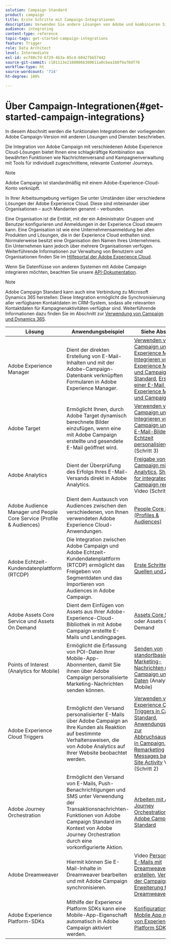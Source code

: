 ```yaml
---
solution: Campaign Standard
product: campaign
title: Erste Schritte mit Campaign-Integrationen
description: Verwenden Sie andere Lösungen von Adobe und kombinieren Sie ihre verschiedenen Funktionen mit Campaign.
audience: integrating
content-type: reference
topic-tags: get-started-campaign-integrations
feature: Trigger
role: Data Architect
level: Intermediate
exl-id: ecf88c7d-6729-4b3a-85c4-60427bb57442
source-git-commit: c101113e2180006b300611a0cbea1b0f9a70df70
workflow-type: ht
source-wordcount: '714'
ht-degree: 100%

---
```


# Über Campaign-Integrationen{#get-started-campaign-integrations}

In diesem Abschnitt werden die funktionalen Integrationen der vorliegenden Adobe Campaign-Version mit anderen Lösungen und Diensten beschrieben.

Die Integration von Adobe Campaign mit verschiedenen Adobe Experience Cloud-Lösungen bietet Ihnen eine schlagkräftige Kombination aus bewährten Funktionen wie Nachrichtenversand und Kampagnenverwaltung mit Tools für individuell zugeschnittene, relevante Customer Journeys.

>[!NOTE]
>
> Adobe Campaign ist standardmäßig mit einem Adobe-Experience-Cloud-Konto verknüpft.

In Ihrer Arbeitsumgebung verfügen Sie unter Umständen über verschiedene Lösungen der Adobe Experience Cloud. Diese sind miteinander über Organisationen – auch Mandanten genannt – verbunden.

Eine Organisation ist die Entität, mit der ein Administrator Gruppen und Benutzer konfigurieren und Anmeldungen in der Experience Cloud steuern kann. Eine Organisation ist wie eine Unternehmensanmeldung bei allen Produkten und Lösungen, die in der Experience Cloud enthalten sind. Normalerweise besitzt eine Organisation den Namen Ihres Unternehmens. Ein Unternehmen kann jedoch über mehrere Organisationen verfügen. Weiterführende Informationen zur Verwaltung von Benutzern und Organisationen finden Sie im [Hilfeportal der Adobe Experience Cloud](https://experienceleague.adobe.com/docs/core-services/interface/manage-users-and-products/organizations.html?lang=de).

Wenn Sie Datenflüsse von anderen Systemen mit Adobe Campaign integrieren möchten, beachten Sie unsere [API-Dokumentation](../../api/using/get-started-apis.md).

>[!NOTE]
>
>Adobe Campaign Standard kann auch eine Verbindung zu Microsoft Dynamics 365 herstellen: Diese Integration ermöglicht die Synchronisierung aller verfügbaren Kontaktdaten im CRM-System, sodass alle relevanten Kontaktdaten für Kampagnenaktivitäten verfügbar sind. Weiterführende Informationen dazu finden Sie im Abschnitt zur [Verwendung von Campaign und Dynamics 365](../../integrating/using/d365-acs-get-started.md).


<table> 
 <thead> 
  <tr> 
   <th> Lösung<br /> </th> 
   <th> Anwendungsbeispiel<br /> </th> 
   <th> Siehe Abschnitt<br /> </th> 
  </tr> 
 </thead> 
 <tbody> 
  <tr> 
   <td> Adobe Experience Manager<br /> </td> 
   <td> Dient der direkten Erstellung von E-Mail-Inhalten und mit der Adobe-Campaign-Datenbank verknüpften Formularen in Adobe Experience Manager.<br /> </td> 
   <td> 
     <a href="../../integrating/using/integrating-with-experience-manager.md">Verwenden von Campaign und Experience Manager</a>, <a href="https://helpx.adobe.com/de/experience-manager/6-4/sites/administering/using/campaignstandard.html">Integrieren von Experience Manager und Campaign Standard</a>, <a href="https://gn.adobe.com/doc/standard/getting_started/de/ACS_AEM.html">Erstellen einer E-Mail mit Experience Manager und Campaign</a> 
    </td> 
  </tr> 
  <tr> 
   <td> Adobe Target<br /> </td> 
   <td> Ermöglicht Ihnen, durch Adobe Target dynamisch berechnete Bilder einzufügen, wenn eine mit Adobe Campaign erstellte und gesendete E-Mail geöffnet wird.<br /> </td> 
   <td> 
    <a href="../../integrating/using/about-campaign-target-integration.md">Verwenden von Campaign und Target</a>, <a href="https://experienceleague.adobe.com/docs/target/using/integrate/campaign-and-target.html?lang=de">Integrieren von Campaign und Target</a>, <a href="https://helpx.adobe.com/de/marketing-cloud/how-to/email-marketing.html">E-Mail-Bilder in Echtzeit personalisieren</a> Video (Schritt 3)
    </td> 
  </tr> 
  <tr> 
   <td> Adobe Analytics<br /> </td> 
   <td> Dient der Überprüfung des Erfolgs Ihres E-Mail-Versands direkt in Adobe Analytics.<br /> </td> 
   <td> 
    <a href="../../integrating/using/about-campaign-analytics-integration.md">Freigabe von Daten in Campaign mit Analytics</a>, <a href="https://helpx.adobe.com/de/marketing-cloud/how-to/email-marketing.html">Share KPIs for integrated Campaign reporting</a> Video (Schritt 1))
    </td> 
  </tr> 
  <tr> 
   <td> Adobe Audience Manager und People Core Service (Profile &amp; Audiences)<br /> </td> 
   <td> Dient dem Austausch von Audiences zwischen den verschiedenen, von Ihnen verwendeten Adobe Experience Cloud-Anwendungen.<br /> </td> 
   <td> <a href="../../integrating/using/about-campaign-audience-manager-or-people-core-service-integration.md">People Core Service (Profiles &amp; Audiences)</a><br /> </td> 
  </tr> 
   <tr> 
   <td> Adobe Echtzeit-Kundendatenplattform (RTCDP)<br /> </td> 
   <td> Die Integration zwischen Adobe Campaign und Adobe Echtzeit-Kundendatenplattform (RTCDP) ermöglicht das Freigeben von Segmentdaten und das Importieren von Audiences in Adobe Campaign.</td>
   <td><a href="../../integrating/using/get-started-sources-destinations.md">Erste Schritte mit Quellen und Zielen</a></td>
  </tr> 
  <tr> 
   <td> Adobe Assets Core Service und Assets On Demand<br /> </td> 
   <td> Dient dem Einfügen von Assets aus Ihrer Adobe-Experience-Cloud-Bibliothek in mit Adobe Campaign erstellte E-Mails und Landingpages.<br /> </td> 
   <td> <a href="../../integrating/using/working-with-campaign-and-assets-core-service.md">Assets Core Service</a> oder Assets On Demand<br /> </td> 
  </tr> 
  <tr> 
   <td> Points of Interest (Analytics for Mobile)<br /> </td> 
   <td> Ermöglicht die Erfassung von POI-Daten Ihrer Mobile-App-Abonnenten, damit Sie ihnen über Adobe Campaign personalisierte Marketing-Nachrichten senden können.<br /> </td> 
   <td> <a href="../../integrating/using/about-campaign-points-of-interest-data-integration.md">Senden von standortbasierten Marketing-Nachrichten mit Campaign und POI-Daten</a> (Analytics for Mobile)<br /> </td> 
  </tr> 
  <tr> 
   <td> Adobe Experience Cloud Triggers<br /> </td> 
   <td> Ermöglicht den Versand personalisierter E-Mails über Adobe Campaign an Ihre Kunden als Reaktion auf bestimmte Verhaltensweisen, die von Adobe Analytics auf Ihrer Website beobachtet werden.<br /> </td> 
   <td> 
    <a href="../../integrating/using/about-adobe-experience-cloud-triggers.md">Verwenden von Experience Cloud Triggers in Campaign Standard</a>, <a href="../../integrating/using/abandonment-triggers-use-cases.md">Anwendungsbeispiele zur Abbruchsauslösung in Campaign</a>, <a href="https://helpx.adobe.com/de/marketing-cloud/how-to/email-marketing.html">Trigger Remarketing Messages based on Site Activity</a> Video (Schritt 2)
    </td> 
  </tr> 
    <tr> 
   <td> Adobe Journey Orchestration<br /> </td> 
   <td> Ermöglicht den Versand von E-Mails, Push-Benachrichtigungen und SMS unter Verwendung der Transaktionsnachrichten-Funktionen von Adobe Campaign Standard im Kontext von Adobe Journey Orchestration durch eine vorkonfigurierte Aktion.<br /> </td> 
   <td> <a href="https://experienceleague.adobe.com/docs/journeys/using/action-journeys/working-with-adobe-campaign.html?lang=de">Arbeiten mit Adobe Journey Orchestration und Adobe Campaign Standard</a><br /> </td> 
  </tr> 
  <tr> 
   <td> Adobe Dreamweaver<br /> </td> 
   <td> Hiermit können Sie E-Mail-Inhalte in Dreamweaver bearbeiten und mit Adobe Campaign synchronisieren.<br /> </td> 
   <td> 
    Video <a href="https://experienceleague.adobe.com/docs/campaign-standard-learn/tutorials/designing-content/email-designer/dreamweaver-integration.html?lang=de">Personalisierte E-Mails mit Dreamweaver erstellen</a>, <a href="https://helpx.adobe.com/de/dreamweaver/using/working-with-dreamweaver-and-campaign.html">Verwenden der Campaign-Erweiterung für Dreamweaver</a> 
  </td> 
  </tr> 
  <tr> 
   <td> Adobe Experience Platform-SDKs<br /> </td> 
   <td> Mithilfe der Experience Platform SDKs kann eine Mobile-App-Eigenschaft automatisch in Adobe Campaign aktiviert werden.<br /> </td> 
   <td> <a href="https://helpx.adobe.com/de/campaign/kb/configuring-app-sdk.html">Konfiguration einer Mobile App mithilfe von Experience Platform SDKs</a><br /> </td> 
  </tr> 
 </tbody> 
</table>
